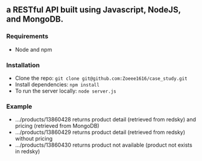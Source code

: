## a RESTful API built using Javascript, NodeJS, and MongoDB.

### Requirements
- Node and npm

### Installation
- Clone the repo: `git clone git@github.com:Zoeee1616/case_study.git`
- Install dependencies: `npm install`
- To run the server locally: `node server.js`

### Example
- .../products/13860428 returns product detail (retrieved from redsky) and pricing (retrieved from MongoDB)
- .../products/13860429 returns product detail (retrieved from redsky) without pricing
- .../products/13860430 returns product not available (product not exists in redsky)
